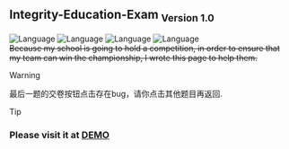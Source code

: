 ## Integrity-Education-Exam <sub>**Version 1.0** </sub>
![Language](https://img.shields.io/badge/HTML-red) ![Language](https://img.shields.io/badge/CSS-blueviolet) ![Language](https://img.shields.io/badge/JavaScript-yellow) ![Language](https://img.shields.io/badge/Version-1.0.0-1) <br>
~~Because my school is going to hold a competition, in order to ensure that my team can win the championship, I wrote this page to help them.~~

> [!WARNING]
> 最后一题的交卷按钮点击存在bug，请你点击其他题目再返回.

> [!TIP]
> ### Please visit it at [DEMO](https://aionfatedio.github.io/Integrity-Education-Exam/) 


